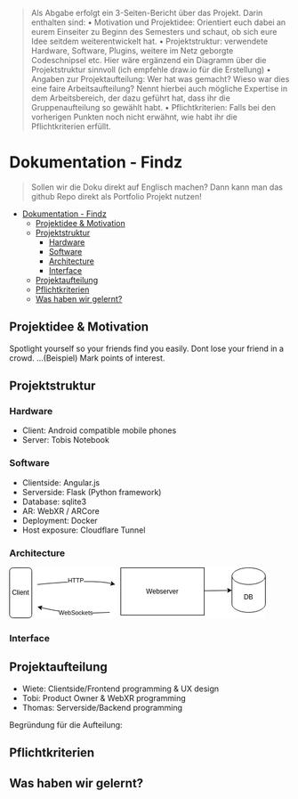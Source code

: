 
> Als Abgabe erfolgt ein 3-Seiten-Bericht über das Projekt. Darin enthalten sind:
    • Motivation und Projektidee: Orientiert euch dabei an eurem Einseiter zu Beginn des Semesters und schaut, ob sich eure Idee seitdem weiterentwickelt hat.
    • Projektstruktur: verwendete Hardware, Software, Plugins, weitere im Netz geborgte Codeschnipsel etc. Hier wäre ergänzend ein Diagramm über die Projektstruktur sinnvoll (ich empfehle draw.io für die Erstellung)
    • Angaben zur Projektaufteilung: Wer hat was gemacht? Wieso war dies eine faire Arbeitsaufteilung? Nennt hierbei auch mögliche Expertise in dem Arbeitsbereich, der dazu geführt hat, dass ihr die Gruppenaufteilung so gewählt habt.
    • Pflichtkriterien: Falls bei den vorherigen Punkten noch nicht erwähnt, wie habt ihr die Pflichtkriterien erfüllt.

# Dokumentation - Findz

> Sollen wir die Doku direkt auf Englisch machen? Dann kann man das github Repo direkt als Portfolio Projekt nutzen!


- [Dokumentation - Findz](#dokumentation---findz)
  - [Projektidee \& Motivation](#projektidee--motivation)
  - [Projektstruktur](#projektstruktur)
    - [Hardware](#hardware)
    - [Software](#software)
    - [Architecture](#architecture)
    - [Interface](#interface)
  - [Projektaufteilung](#projektaufteilung)
  - [Pflichtkriterien](#pflichtkriterien)
  - [Was haben wir gelernt?](#was-haben-wir-gelernt)


## Projektidee & Motivation

Spotlight yourself so your friends find you easily. Dont lose your friend in a crowd. ...(Beispiel)
Mark points of interest.

## Projektstruktur

### Hardware

- Client: Android compatible mobile phones
- Server: Tobis Notebook

### Software

- Clientside: Angular.js
- Serverside: Flask (Python framework)
- Database:   sqlite3
- AR:         WebXR / ARCore
- Deployment: Docker
- Host exposure: Cloudflare Tunnel    

### Architecture

![](architecture.png)

### Interface

## Projektaufteilung

- Wiete: Clientside/Frontend programming & UX design
- Tobi: Product Owner & WebXR programming
- Thomas: Serverside/Backend programming

Begründung für die Aufteilung:

## Pflichtkriterien

## Was haben wir gelernt?